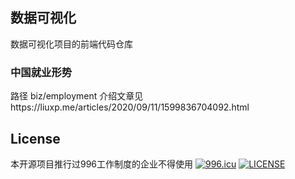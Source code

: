 ## 数据可视化
数据可视化项目的前端代码仓库

### 中国就业形势
路径 biz/employment
介绍文章见https://liuxp.me/articles/2020/09/11/1599836704092.html

## License
本开源项目推行过996工作制度的企业不得使用
[![996.icu](https://img.shields.io/badge/link-996.icu-red.svg)](https://996.icu)
[![LICENSE](https://img.shields.io/badge/license-NPL%20(The%20996%20Prohibited%20License)-blue.svg)](https://github.com/996icu/996.ICU/blob/master/LICENSE)